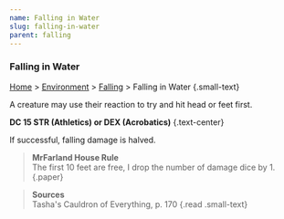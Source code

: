 ```yaml
---
name: Falling in Water
slug: falling-in-water
parent: falling
---
```

### Falling in Water
[Home](dm-operations-center) > [Environment](environment) > [Falling](falling)  > Falling in Water {.small-text}

A creature may use their reaction to try and hit head or feet first.

**DC 15 STR (Athletics) or DEX (Acrobatics)** {.text-center}

If successful, falling damage is halved.

> **MrFarland House Rule**<br/>
> The first 10 feet are free, I drop the number of damage dice by 1.
{.paper}

> **Sources** <br/>
> Tasha's Cauldron of Everything, p. 170
{.read .small-text}
